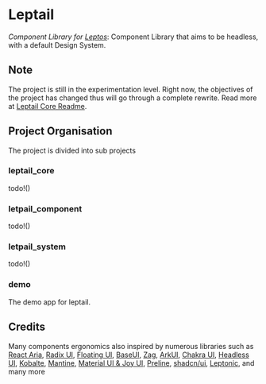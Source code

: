 # Leptail
*Component Library for [Leptos](https://github.com/leptos-rs/leptos)*: Component Library that aims to be headless, with a default Design System.   

## Note
The project is still in the experimentation level. Right now, the objectives of the project has changed thus will go through a complete rewrite. Read more at [Leptail Core Readme](https://github.com/leptail/leptail/tree/main/leptail_quark).



## Project Organisation 
The project is divided into sub projects

### leptail_core
todo!()

### letpail_component
todo!()

### letpail_system
todo!()

### demo 
The demo app for leptail. 



## Credits
Many components ergonomics also inspired by numerous libraries such as 
[React Aria](https://github.com/adobe/react-spectrum),
[Radix UI](https://github.com/radix-ui/primitives),
[Floating UI](https://github.com/floating-ui/floating-ui),
[BaseUI](https://github.com/mui/base-ui), 
[Zag](https://github.com/chakra-ui/zag),
[ArkUI](https://github.com/chakra-ui/ark),
[Chakra UI](https://github.com/chakra-ui/chakra-ui),
[Headless UI](https://github.com/tailwindlabs/headlessui),
[Kobalte](https://github.com/kobaltedev/kobalte),
[Mantine](https://github.com/mantinedev/mantine), 
[Material UI & Joy UI](https://github.com/mui/material-ui),
[Preline](https://github.com/htmlstreamofficial/preline),
[shadcn/ui](https://github.com/shadcn-ui/ui),
[Leptonic](https://github.com/lpotthast/leptonic),
and many more
